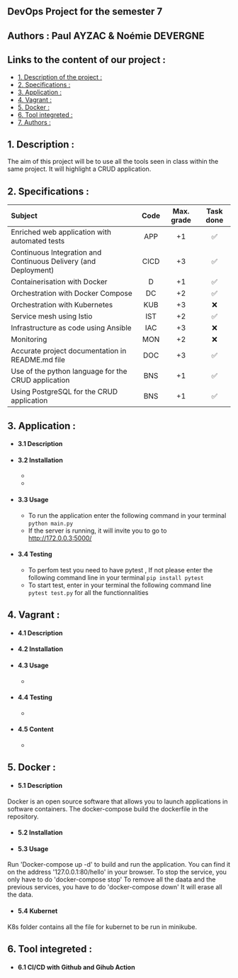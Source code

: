 ## DevOps Project for the semester 7
## Authors : Paul AYZAC & Noémie DEVERGNE
## Links to the content of our project :
- [1. Description of the project :](#1-description-)
- [2. Specifications :](#2-specifications-)
- [3. Application :](#3-application-)
- [4. Vagrant :](#4-vagrant-)
- [5. Docker :](#5-docker-)
- [6. Tool integreted :](#6-tool-integreted-)
- [7. Authors :](#7-authors-)

## 1. Description :
The aim of this project will be to use all the tools seen in class within the same project. It will highlight a CRUD application.
## 2. Specifications :
| Subject                                                         | Code  | Max. grade |      Task done     |
| :-------------------------------------------------------------- | :---: | :--------: | :----------------: |
| Enriched web application with automated tests                   |  APP  |     +1     | :white_check_mark: |
| Continuous Integration and Continuous Delivery (and Deployment) |  CICD |     +3     | :white_check_mark: |
| Containerisation with Docker                                    |  D    |     +1     | :white_check_mark: |
| Orchestration with Docker Compose                               |  DC   |     +2     | :white_check_mark: |
| Orchestration with Kubernetes                                   |  KUB  |     +3     |        :x:         |
| Service mesh using Istio                                        |  IST  |     +2     | :white_check_mark: |
| Infrastructure as code using Ansible                            |  IAC  |     +3     |        :x:         |
| Monitoring                                                      |  MON  |     +2     |        :x:         |
| Accurate project documentation in README.md file                |  DOC  |     +3     | :white_check_mark: |
| Use of the python language for the CRUD application             |  BNS  |     +1     | :white_check_mark: |
| Using PostgreSQL for the CRUD application                       |  BNS  |     +1     | :white_check_mark: |
## 3. Application :
* #### 3.1 Description
   
* #### 3.2 Installation
    * 
    * 
* #### 3.3 Usage
    * To run the application enter the following command in your terminal `python main.py` 
    * If the server is running, it will invite you to go to http://172.0.0.3:5000/
* #### 3.4 Testing
    * To perfom test you need to have pytest , If not please enter the following command line in your terminal `pip install pytest`
    * To start test, enter in your terminal the following command line  `pytest test.py` for all the functionnalities
## 4. Vagrant :
* #### 4.1 Description
  
* #### 4.2 Installation

* #### 4.3 Usage
    * 
* #### 4.4 Testing
    * 
* #### 4.5 Content
    *
## 5. Docker :
* #### 5.1 Description
Docker is an open source software that allows you to launch applications in software containers. 
The docker-compose build the dockerfile in the repository. 
* #### 5.2 Installation

* #### 5.3 Usage
Run 'Docker-compose up -d' to build and run the application. 
You can find it on the address '127.0.0.1:80/hello' in your browser. 
To stop the service, you only have to do 'docker-compose stop'
To remove all the daata and the previous services, you have to do 'docker-compose down' It will erase all the data. 
* #### 5.4 Kubernet
K8s folder contains all the file for kubernet to be run in minikube. 
## 6. Tool integreted :
* #### 6.1 CI/CD with Github and Gihub Action 
 

